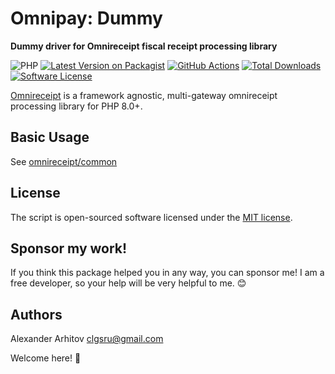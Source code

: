 # Omnipay: Dummy

**Dummy driver for Omnireceipt fiscal receipt processing library**

![PHP][ico-php-support]
[![Latest Version on Packagist](https://img.shields.io/packagist/v/omnireceipt/dummy.svg)][link-packagist]
[![GitHub Actions](https://github.com/omnireceipt/dummy/workflows/Tests/badge.svg)][link-github-actions]
[![Total Downloads](https://img.shields.io/packagist/dt/omnireceipt/dummy.svg)][link-packagist]
[![Software License][ico-license]][link-license]

[Omnireceipt](https://github.com/omnireceipt/common) is a framework agnostic, multi-gateway omnireceipt
processing library for PHP 8.0+.

## Basic Usage

See [omnireceipt/common](https://github.com/omnireceipt/common)

## License

The script is open-sourced software licensed under the [MIT license][link-license].

## Sponsor my work!

If you think this package helped you in any way, you can sponsor me! I am a free developer, so your help will be very helpful to me. :blush:

## Authors

Alexander Arhitov [clgsru@gmail.com](mailto:clgsru@gmail.com)

Welcome here! :metal:

[link-github]: https://github.com/omnireceipt/dummy
[link-github-actions]: https://github.com/omnireceipt/dummy/actions
[link-packagist]: https://packagist.org/packages/omnireceipt/dummy
[ico-php-support]: https://img.shields.io/badge/PHP-8.0+-blue.svg
[ico-license]: https://img.shields.io/badge/license-MIT-brightgreen.svg
[link-license]: LICENSE